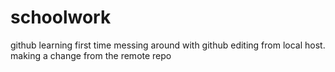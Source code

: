 # schoolwork
github learning
first time messing around with github
editing from local host.
making a change from the remote repo
